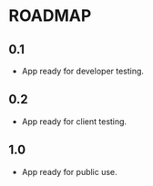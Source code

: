 ROADMAP
=======

0.1
---

* App ready for developer testing.

0.2
---

* App ready for client testing.

1.0
---

* App ready for public use.
